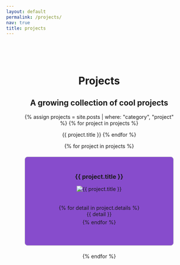 ```yaml
---
layout: default
permalink: /projects/
nav: true
title: projects
---
```


<div class="projects-container" style="text-align: center;">

  <h1 class="projects-title">Projects</h1>
  <h2 class="projects-subtitle">A growing collection of cool projects</h2>

  {% assign projects = site.posts | where: "category", "project" %}
  {% for project in projects %}
  <!-- Debug: Output the title of each project -->
  {{ project.title }}
  {% endfor %}
  <div class="projects-grid">
    {% for project in projects %}
      <div class="project-box">
        <h3 class="project-title">{{ project.title }}</h3>
        <img class="project-image" src="{{ project.image | relative_url }}" alt="{{ project.title }}" style="max-width: 100%; height: auto; margin: 0 auto;">
        <ul class="project-details">
          {% for detail in project.details %}
            <li>{{ detail }}</li>
          {% endfor %}
        </ul>
      </div>
    {% endfor %}
  </div>

</div>

<style>
  .projects-container {
    max-width: 1200px;
    margin: 0 auto;
    padding: 50px;
  }
  .projects-grid {
    display: grid;
    grid-template-columns: 1fr;
    gap: 20px;
  }
  .project-box {
    border: 1px solid #ccc;
    padding: 20px;
    border-radius: 8px;
    background-color: #874CCC;
  }
  .project-title {
    margin-bottom: 15px;
  }
  .project-details {
    list-style: none;
    padding: 20;
    text-align: center;
  }
  .project-details li {
    margin-bottom: 5px;
  }
</style>
